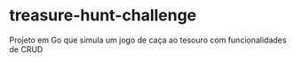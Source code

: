 # treasure-hunt-challenge
Projeto em Go que simula um jogo de caça ao tesouro com funcionalidades de CRUD
